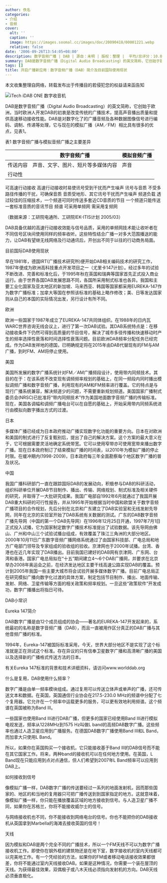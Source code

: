 ```yaml
---
author: 佚名
categories:
- 介绍
- 音频
cover:
  alt: ''
  caption: ''
  image: https://images.soomal.cc/images/doc/20090418/00001221.webp
  relative: false
date: '2006-09-26T13:54:05+08:00'
description: 数字音频广播 | DAB | 源自：未明 | 版权：整理 |  平均/总评分：10.00/30
summary: DAB是数字音频广播（Digital Audio Broadcasting）的英文简称，它创始于欧洲，当时欧洲人开发DAB的初衷是改变传统的广播技术，提高声音播出质量和提供高速移动接收性能。DAB是对数字化了的广播音频及各种数据图像信号进行编码、调制、传递等处理，它与现在的模拟广播（AM／FM）相比具有很多的优点
tags: []
title: 开启广播新应用：数字音频广播（DAB）简介及目前国际使用现状
---
```


本文收集整理自网络，转载发布出于传播目的若侵犯您的权益请来函告知



![iTech iDAB ONE 数字收音机](https://images.soomal.cc/images/doc/20090418/00001221.webp)



DAB是数字音频广播（Digital Audio Broadcasting）的英文简称，它创始于欧洲，当时欧洲人开发DAB的初衷是改变传统的广播技术，提高声音播出质量和提供高速移动接收性能。DAB是对数字化了的广播音频及各种数据图像信号进行编码、调制、传递等处理，它与现在的模拟广播（AM／FM）相比具有很多的优点，见表1。



表1  数字音频广播与模拟音频广播之主要差异



|  | 数字音频广播 | 模拟音频广播 |
| --- | --- | --- |
| 传送内容 | 声音、文字、图片、短片等多媒体内容 | 声音 |
| 行动性 |

 可高速行动接收  高速行动接收时易使讯号受到干扰而产生噪声  讯号与音质  不受多路径传播的干扰，可确保音质 音质受地形、其它讯号干扰而产生噪声  频道负载  透过较佳的压缩技术，一个频道可同时传送多套近CD音质的节目 一个频道只能传送一套标准音质的音讯节目  频谱    可采用单频网    需采用复频网

（数据来源：工研院电通所、工研院IEK-ITIS计划 2005/03）



DAB具备优越的高速行动接收效能与信号品质，采用的单频网技术能让收听者在不同信号区块间使用同样的频率收听。这些特性结合广播一对多大范围播送的能力，让DAB有望继无线网络及行动通讯后，开创出不同于以往的行动商务局面。

目前国际DAB使用现状

早在1981年，德国IRT(广播技术研究所)便开始DAB相关编码技术的研究工作，1987年便成为欧洲高科技重点开发项目之一（尤里卡147计划）。经过多年的试验不断改进、完善和标准化后，于1995年秋在英国和瑞典等国家首先正式投入商业运行。由于世界各国DAB发展思路不同，各国所采用制式标准也各异。我国和主要工业化国家及亚太地区的新加坡、马来西亚、韩国等国家都采用EUREKA-147作为数字广播标准；加拿大等国在参照该标准的基础上略作修改；美、日等发达国家则从自己的本国的实际情况出发，另行设计有所不同。

欧洲

欧洲一些国家于1987年成立了EUREKA-147共同体组织。在1988年的日内瓦WARC世界咨询无线会议上，进行了第一次DAB试验。其DAB系统特点是：在移动接收条件下仍然可得到高质量的节目信号，解决了城市多径传播和快速移动时产生的频率选择性衰落和时间选择性衰落问题。目前欧洲DAB频率分配任务已经完成。作为DAB发祥地的德国，已明确规定将在2015年由DAB代替现有的FM与AM广播，到时FM、AM将停止使用。

美国

美国所发展的数字广播系统针对FM／AM广播频段设计，使用带内同频技术。其目的在于：在该系统不改变现有调频频率规划的基础上，在同一频段内同时播出模拟调频广播和数字音频广播，利用现有的AM和FM频率进行覆盖。它的特点是与现行广播系统兼容，解决频道少的问题，不需要重新规划频道。美国国家广播制式委员会(NRSC)已批准将“带内同频技术”作为美国地面数字音频广播的传输标准。现在，美国各调幅和调频广播电台可以在自愿的基础上，开始采用带内同频系统进行由模拟向数字播出方式的过渡。

日本

多媒体广播已经成为日本政府推动广播实现数字化功能的重要方向。日本在对欧洲和美国的制式进行了反复甄别后，提出了自己的解决方案。这个方案的最大意义在于，它可根据需要灵活地确定系统带宽。它可以使用窄带亦可使用宽带来播出数字广播。现在日本政府制订了结束模拟广播的时间表，以2010年为模拟广播的停止时限。在缓冲期内(1998-2009)，日本政府每三年全面勘察每个地区数字广播的普及状况。

中国

我国广播科研部门一直在跟踪国际DAB的发展动向，积极参与DAB的科研活动，组织科研单位开展DAB节目制作、播出、传输、网络规划、制式标准及相关硬件的研究，并取得了一大批研究成果。我国广电部自1992年6月就通过了我国开展DAB重大科研的可行性报告，并从1995年开始根据当时中国和欧盟关于数字音频广播项目的合作规划，先后分别在北京和广东建立了DAB实验室和无线发射先导网，同年在北京的实验室开始了DAB系统有关数据的测试。广东的DAB数字音频广播先导网（中国的第一个DAB先导网）在1996年12月25日开通，1997年7月1日正式投入试播，它为国家制定数字广播技术标准提出了试验数据。该先导网由佛山、广州和中山三个试验试播台组成，有效覆盖了珠江三角洲的大部分地区。2000年10月11日广东数字音频广播网络系统通过了由国家科技部、广电总局和地方广电部门领导及专家组成的验收组的验收。京津网也于2000年试播。台湾、香港也在近几年实现了DAB播出。目前我国已建好的DAB网有京津网、广东网、台湾和香港。国家广电总局拟在“十五”期间建立4～6个DAB广播网，并要求在北京举办2008年奥运会之前，在经济发达地区主要干线高速公路实现DAB的覆盖。预计到2005年我国一些主要大城市将会试验开展多媒体数字广播。目前广电总局正在研究模拟广播向数字化过渡的具体方案，制定包括节目制作、播出、地面传输、发射、网络、卫星传输等方面的相关政策和频率规划。一旦这些“政策软件”开发成功，数字广播播出将指日可待。

DAB小常识

Eureka 147简介



DAB数字广播是由12个成员组成的协会――著名的EUREKA-147开发起来的，系统最初的名称是数字音频广播（DAB），而且一直被用作区分真正的DAB广播与其他音频广播的标准。

1994年，Eureka-147被国际标准采用，今天，世界大部分地区不是实现了这个标准就是正在测试这个标准。存在异议的只有信奉卫星数字广播和高清晰广播的美国以及选择新的广播格式传送方法的日本。

有关Eureka 147标准的背景和技术详细资料，请访问www.worlddab.org



什么是复用，DAB使用什么频率？

数字广播是由单一频率模块组成。通过复用可以传送立体声或单声的广播，还可传送文本和数据。在英国，英国通信行业协会在217.5-230.0 MHz的频谱中分配了七个复用器。它允许在一个频率中运载更多的服务，可以更有效地利用频谱。这个频谱在英国被称为Band III。



一些国家也使用Band III进行DAB广播，但更多的国家已经使用Band III进行模拟电视发送，频率从1228MHz到1575 Hz叫做L band的高频DAB数字广播。这些频率也通过人造卫星应用到广播服务。在德国DAB数字广播使用Band III和L Band，而加拿大只使用L Band。



所以，如果你在英国购买一个接收机，它只能接收基于Band III的DAB信号而不能在其它国家工作。将来，两种band的接收机可以在任何地方使用。在英国，L Band现在只能应用到点对点通信，但人们希望到2007年L Band频率可以应用到DAB上。



如何接收到信号

像模拟广播一样，DAB数字广播的传送要经过一系列的地面发射机，因而那些国家的、地区的和当地的复用器只可把广播传送到到国家指定的地方。这就意味着，像模拟广播一样，你只能在播放覆盖区域的地方接收到信号。与人造卫星广播不同，如果你在苏格兰，你将不能接收威尔士的信号。

与网络接收机也不同，你不能接收到网络电台的信号。你也不能把你的DAB接收机从英国拿到Marbella的海滩去接收英国的信号！

天线

因为模拟和DAB是两个完全不同的广播技术，所以一个FM天线不可以为数字广播接收机工作。即使你在钢外框的建筑物还是在地下室，数字接收机的室内天线都可以完美地工作。有一个凭经验的方法，如果你的FM或者移动电话接收效果都很差，你将不能通过室内天线接收DAB。如果是这种情况，你需要一个装在屋顶的天线。为获得最佳效果，双偶极子或八木天线必须指向发射机的方向。DAB天线必须垂直极化。